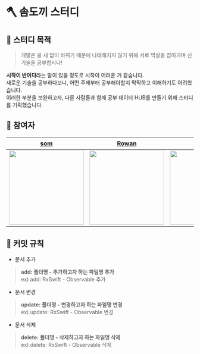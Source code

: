 # 🪓 솜도끼 스터디
## 🤔 스터디 목적

> 개발은 쉴 새 없이 바뀌기 때문에 나태해지지 않기 위해 서로 멱살을 잡아가며 신기술을 공부합시다!

**시작이 반이다**라는 말이 있을 정도로 시작이 어려운 거 같습니다. <br>
새로운 기술을 공부하다보니, 어떤 주제부터 공부해야할지 막막하고 이해하기도 어려웠습니다. <br>
이러한 부분을 보완하고자, 다른 사람들과 함께 공부 데이터 HUB를 만들기 위해 스터디를 기획했습니다.

## 👥 참여자
|[som](https://github.com/jsa0224)|[Rowan](https://github.com/Tediousday93)|[수박](https://github.com/soo941226)|[릴라](https://github.com/juun97)|
|:---:|:---:|:---:|:---:|
|<img src=https://github.com/jsa0224/somdokki-study/assets/94514250/0c619389-1893-44e2-b3a3-787b4230b194 width="200" height="200">|<img src=https://github.com/jsa0224/somdokki-study/assets/94514250/615cc0aa-ba44-4699-b748-0edcbd104f3e width="200" height="200">|<img src=https://github.com/jsa0224/somdokki-study/assets/94514250/c8cde0a6-fa29-4269-a99c-8b7a7e956eb8 width="200" height="200">|<img src=https://github.com/jsa0224/somdokki-study/assets/94514250/f859ab9a-df79-4568-9068-5e082cdc9354 width="200" height="200">|

## 📎 커밋 규칙
- 문서 추가
> **add: 폴더명 - 추가하고자 하는 파일명 추가** <br>
ex) add: RxSwift - Observable 추가
- 문서 변경
> **update: 폴더명 - 변경하고자 하는 파일명 변경** <br>
ex) update: RxSwift - Observable 변경
- 문서 삭제
> **delete: 폴더명 - 삭제하고자 하는 파일명 삭제** <br>
ex) delete: RxSwift - Observable 삭제
